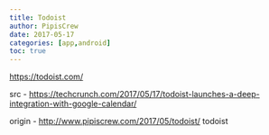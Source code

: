 ```yaml
---
title: Todoist
author: PipisCrew
date: 2017-05-17
categories: [app,android]
toc: true
---
```


https://todoist.com/

src - https://techcrunch.com/2017/05/17/todoist-launches-a-deep-integration-with-google-calendar/

origin - http://www.pipiscrew.com/2017/05/todoist/ todoist